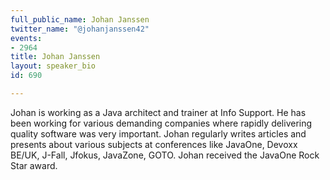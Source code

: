 ```yaml
---
full_public_name: Johan Janssen
twitter_name: "@johanjanssen42"
events:
- 2964
title: Johan Janssen
layout: speaker_bio
id: 690

---
```

Johan is working as a Java architect and trainer at Info Support. He has been working for various demanding companies where rapidly delivering quality software was very important. Johan regularly writes articles and presents about various subjects at conferences like JavaOne, Devoxx BE/UK, J-Fall, Jfokus, JavaZone, GOTO. Johan received the JavaOne Rock Star award.
